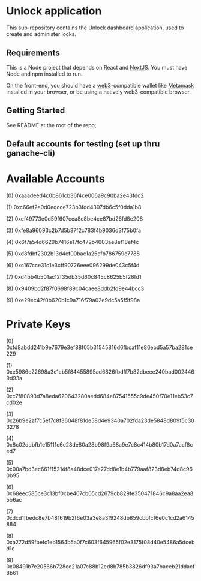 # Unlock application

This sub-repository contains the Unlock dashboard application, used to create and administer locks.

## Requirements

This is a Node project that depends on React and [NextJS](https://nextjs.org/). You must have Node and npm installed
to run.

On the front-end, you should have a [web3](https://web3js.readthedocs.io/en/1.0/)-compatible wallet like
[Metamask](https://metamask.io/) installed in your browser, or be using a natively web3-compatible browser.

## Getting Started

See README at the root of the repo;

## Default accounts for testing (set up thru ganache-cli)

# Available Accounts

(0) 0xaaadeed4c0b861cb36f4ce006a9c90ba2e43fdc2

(1) 0xc66ef2e0d0edcce723b3fdd4307db6c5f0dda1b8

(2) 0xef49773e0d59f607cea8c8be4ce87bd26fd8e208

(3) 0xfe8a96093c2b7d5b37f2c783f4b9036d3f75b0fa

(4) 0x6f7a54d6629b7416e17fc472b4003ae8ef18ef4c

(5) 0xd8fdbf2302b13d4cf00bac1a25efb786759c7788

(6) 0xc167cce31c1e3cff90726eee096299de043c5f4d

(7) 0xd4bb4b501ac12f35db35d60c845c8625b5f28fd1

(8) 0x9409bd2f87f0698f89c04caee8ddb2fd9e44bcc3

(9) 0xe29ec42f0b620b1c9a716f79a02e9dc5a5f5f98a

# Private Keys

(0) 0xfd8abdd241b9e7679e3ef88f05b31545816d6fbcaf11e86ebd5a57ba281ce229

(1) 0xe5986c22698a3c1eb5f84455895ad6826fbdff7b82dbeee240bad0024469d93a

(2) 0xc7f80893d7a8eda620643280aedd684e87541555c9de450f70e11eb53c7cd02e

(3) 0x26b9e2af7c5ef7c8f36048f81de58d4e9340a702fda23de5848d809f5c303278

(4) 0x8c02ddbfb1e15111c6c28de80a28b98f9a68a9e7c8c414b80b17d0a7acf8ced7

(5) 0x00a7bd3ec661f15214f8a48dce017e27dd8e1b4b779aaf823d8eb74d8c960b95

(6) 0x68eec585ce3c13bf0cbe407cb05cd2679cb829fe350471846c9a8aa2ea85b6ac

(7) 0xdcd1fbedc8e7b481619b2f6e03a3e8a3f9248db859cbbfcf6e0c1cd2a6145884

(8) 0xa272d59fbefc1eb1564b5a0f7c603f645965f02e3175f08d40e5486a5dcebd1c

(9) 0x08491b7e20566b728ce21a07c88b12ed8b785b3826df93a7baceb21ddacf8b61
